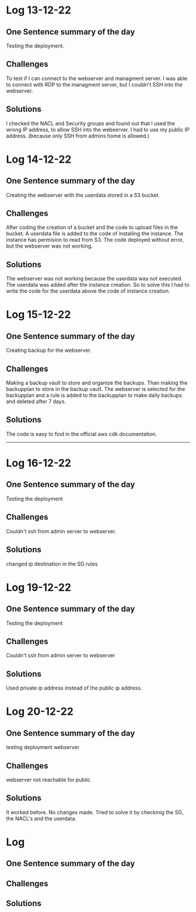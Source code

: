 # Log 13-12-22

## One Sentence summary of the day
Testing the deployment.  

## Challenges
To test if I can connect to the webserver and managment server. I was able to connect with RDP to the managment server, but I couldn't SSH into the webserver. 

## Solutions
I checked the NACL and Security groups and found out that I used the wrong IP address, to allow SSH into the webserver. I had to use my public IP address. (because only SSH from admins home is allowed.)  

# Log 14-12-22

## One Sentence summary of the day
Creating the webserver with the userdata stored in a S3 bucket.
## Challenges
After coding the creation of a bucket and the code to upload files in the bucket. A userdata file is added to the code of installing the instance. The instance has permision to read from S3. The code deployed without error, but the webserver was not working.
## Solutions  
The webserver was not working because the userdata was not executed. The userdata was added after the instance creation. So to solve this I had to write the code for the userdata above the code of instance creation.

# Log 15-12-22

## One Sentence summary of the day
Creating backup for the webserver.
## Challenges
Making a backup vault to store and organize the backups. Than making the backupplan to store in the backup vault. The webserver is selected for the backupplan and a rule is added to the backupplan to make daily backups and deleted after 7 days.
## Solutions
The code is easy to find in the official aws cdk documentation.

____

# Log 16-12-22

## One Sentence summary of the day
Testing the deployment
## Challenges
Couldn't ssh from admin server to webserver.
## Solutions
changed ip destination in the SG rules

# Log 19-12-22

## One Sentence summary of the day
Testing the deployment
## Challenges
Couldn't ssh from admin server to webserver
## Solutions
Used private ip address instead of the public ip address.

# Log 20-12-22

## One Sentence summary of the day
testing deployment webserver
## Challenges
webserver not reachable for public
## Solutions
It worked before. No changes made. Tried to solve it by checkinig the SG, the NACL's and the userdata.

# Log 

## One Sentence summary of the day

## Challenges

## Solutions
